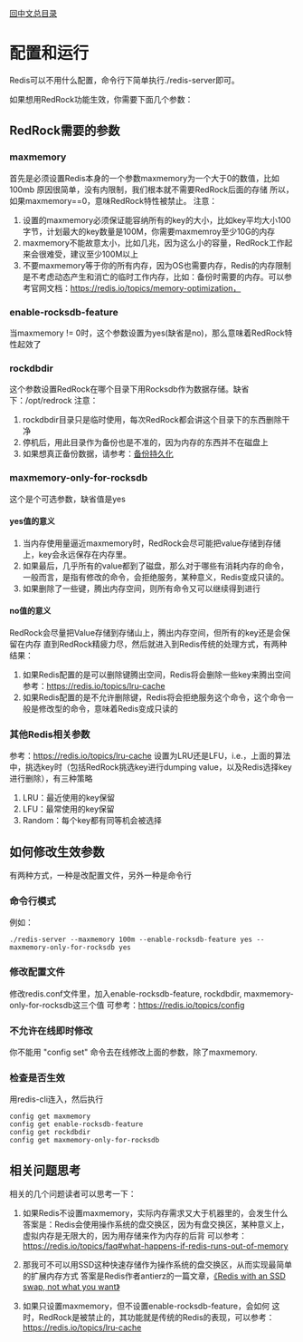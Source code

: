 [回中文总目录](menu_cn.md)

# 配置和运行

Redis可以不用什么配置，命令行下简单执行./redis-server即可。

如果想用RedRock功能生效，你需要下面几个参数：

## RedRock需要的参数
### maxmemory
首先是必须设置Redis本身的一个参数maxmemory为一个大于0的数值，比如100mb
原因很简单，没有内限制，我们根本就不需要RedRock后面的存储 
所以，如果maxmemory==0，意味RedRock特性被禁止。 
注意：
1. 设置的maxmemory必须保证能容纳所有的key的大小，比如key平均大小100字节，计划最大的key数量是100M，你需要maxmemroy至少10G的内存
2. maxmemory不能故意太小，比如几兆，因为这么小的容量，RedRock工作起来会很难受，建议至少100M以上
3. 不要maxmemory等于你的所有内存，因为OS也需要内存，Redis的内存限制是不考虑动态产生和消亡的临时工作内存，比如：备份时需要的内存。可以参考官网文档：https://redis.io/topics/memory-optimization，

### enable-rocksdb-feature
当maxmemory != 0时，这个参数设置为yes(缺省是no)，那么意味着RedRock特性起效了

### rockdbdir
这个参数设置RedRock在哪个目录下用Rocksdb作为数据存储。缺省下：/opt/redrock 
注意： 
1. rockdbdir目录只是临时使用，每次RedRock都会讲这个目录下的东西删除干净
2. 停机后，用此目录作为备份也是不准的，因为内存的东西并不在磁盘上
3. 如果想真正备份数据，请参考：[备份持久化](persistence_cn.md)

### maxmemory-only-for-rocksdb
这个是个可选参数，缺省值是yes

#### yes值的意义
1. 当内存使用量逼近maxmemory时，RedRock会尽可能把value存储到存储上，key会永远保存在内存里。 
2. 如果最后，几乎所有的value都到了磁盘，那么对于哪些有消耗内存的命令，一般而言，是指有修改的命令，会拒绝服务，某种意义，Redis变成只读的。
3. 如果删除了一些键，腾出内存空间，则所有命令又可以继续得到进行

#### no值的意义
RedRock会尽量把Value存储到存储山上，腾出内存空间，但所有的key还是会保留在内存 
直到RedRock精疲力尽，然后就进入到Redis传统的处理方式，有两种结果：
1. 如果Redis配置的是可以删除键腾出空间，Redis将会删除一些key来腾出空间 
参考：https://redis.io/topics/lru-cache
2. 如果Redis配置的是不允许删除键，Redis将会拒绝服务这个命令，这个命令一般是修改型的命令，意味着Redis变成只读的


### 其他Redis相关参数
参考：https://redis.io/topics/lru-cache 
设置为LRU还是LFU，i.e.，上面的算法中，挑选key时（包括RedRock挑选key进行dumping value，以及Redis选择key进行删除），有三种策略
1. LRU：最近使用的key保留
2. LFU：最常使用的key保留
3. Random：每个key都有同等机会被选择

## 如何修改生效参数

有两种方式，一种是改配置文件，另外一种是命令行

### 命令行模式

例如：
```
./redis-server --maxmemory 100m --enable-rocksdb-feature yes --maxmemory-only-for-rocksdb yes
```
### 修改配置文件

修改redis.conf文件里，加入enable-rocksdb-feature, rockdbdir, maxmemory-only-for-rocksdb这三个值 
可参考：https://redis.io/topics/config

### 不允许在线即时修改

你不能用 "config set" 命令去在线修改上面的参数，除了maxmemory. 

### 检查是否生效

用redis-cli连入，然后执行
```
config get maxmemory
config get enable-rocksdb-feature
config get rockdbdir
config get maxmemory-only-for-rocksdb
```

## 相关问题思考

相关的几个问题读者可以思考一下：
1. 如果Redis不设置maxmemory，实际内存需求又大于机器里的，会发生什么 
答案是：Redis会使用操作系统的盘交换区，因为有盘交换区，某种意义上，虚拟内存是无限大的，因为用存储来作为内存的后背
可以参考：https://redis.io/topics/faq#what-happens-if-redis-runs-out-of-memory

2. 那我可不可以用SSD这种快速存储作为操作系统的盘交换区，从而实现最简单的扩展内存方式 
答案是Redis作者antierz的一篇文章，[《Redis with an SSD swap, not what you want》](http://antirez.com/news/52)

3. 如果只设置maxmemory，但不设置enable-rocksdb-feature，会如何 
这时，RedRock是被禁止的，其功能就是传统的Redis的表现，可以参考：https://redis.io/topics/lru-cache